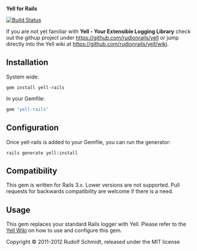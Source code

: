 **Yell for Rails**

[![Build Status](https://secure.travis-ci.org/rudionrails/yell-rails.png?branch=master)](http://travis-ci.org/rudionrails/yell-rails)

If you are not yet familiar with **Yell - Your Extensible Logging Library** 
check out the githup project under https://github.com/rudionrails/yell or jump 
directly into the Yell wiki at https://github.com/rudionrails/yell/wiki.

## Installation

System wide:

```console
gem install yell-rails
```

In your Gemfile:

```ruby
gem "yell-rails"
```

## Configuration

Once yell-rails is added to your Gemfile, you can run the generator:

```console
rails generate yell:install
```

## Compatibility

This gem is written for Rails 3.x. Lower versions are not supported.
Pull requests for backwards compatibility are welcome if there is a need.

## Usage

This gem replaces your standard Rails logger with Yell. Please refer to the 
[Yell Wiki](https://github.com/rudionrails/yell/wiki) on how to use and 
configure this gem.


Copyright &copy; 2011-2012 Rudolf Schmidt, released under the MIT license

